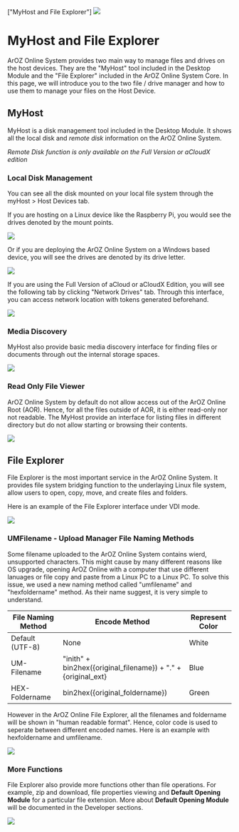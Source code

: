 ["MyHost and File Explorer"]
![](img/11/0.png)
# MyHost and File Explorer
ArOZ Online System provides two main way to manage files and drives on the host devices. They are the "MyHost" tool included in the Desktop Module and the "File Explorer" included in the ArOZ Online System Core. In this page, we will introduce you to the two file / drive manager and how to use them to manage your files on the Host Device.


## MyHost
MyHost is a disk management tool included in the Desktop Module. It shows all the local disk and *remote disk* information on the ArOZ Online System. 

*Remote Disk function is only available on the Full Version or aCloudX edition* 

### Local Disk Management
You can see all the disk mounted on your local file system through the myHost > Host Devices tab. 

If you are hosting on a Linux device like the Raspberry Pi, you would see the drives denoted by the mount points.

![](img/11/5.png)

Or if you are deploying the ArOZ Online System on a Windows based device, you will see the drives are denoted by its drive letter.

![](img/11/1.png)

If you are using the Full Version of aCloud or aCloudX Edition, you will see the following tab by clicking "Network Drives" tab. Through this interface, you can access network location with tokens generated beforehand.

![](img/11/3.png)

### Media Discovery
MyHost also provide basic media discovery interface for finding files or documents through out the internal storage spaces. 

![](img/11/4.png)

### Read Only File Viewer
ArOZ Online System by default do not allow access out of the ArOZ Online Root (AOR). Hence, for all the files outside of AOR, it is either read-only nor not readable. The MyHost provide an interface for listing files in different directory but do not allow starting or browsing their contents.

![](img/11/2.png)

## File Explorer
File Explorer is the most important service in the ArOZ Online System. It provides file system bridging function to the underlaying Linux file system, allow users to open, copy, move, and create files and folders. 

Here is an example of the File Explorer interface under VDI mode.

![](img/11/6.png)

### UMFilename - Upload Manager File Naming Methods
Some filename uploaded to the ArOZ Online System contains wierd, unsupported characters. This might cause by many different reasons like OS upgrade, opening ArOZ Online with a computer that use different lanuages or file copy and paste from a Linux PC to a Linux PC. To solve this issue, we used a new naming method called "umfilename" and "hexfoldername" method. As their name suggest, it is very simple to understand.

<table class="ts table">
<thead>
<tr>
<th>File Naming Method</th>
<th>Encode Method</th>
<th>Represent Color</th>
</tr>
</thead>
<tbody>
<tr>
<td>Default (UTF-8)</td>
<td>None</td>
<td>White</td>
</tr>
<tr>
<td>UM-Filename</td>
<td>"inith" + bin2hex({original_filename}) + "." + {original_ext}</td>
<td>Blue</td>
</tr>
<tr>
<td>HEX-Foldername</td>
<td>bin2hex({original_foldername})</td>
<td>Green</td>
</tr>
</tbody>
</table>

However in the ArOZ Online File Explorer, all the filenames and foldername will be shown in "human readable format". Hence, color code is used to seperate between different encoded names. Here is an example with hexfoldername and umfilename.

![](img/11/8.png)

### More Functions
File Explorer also provide more functions other than file operations. For example, zip and download, file properties viewing and **Default Opening Module** for a particular file extension. More about **Default Opening Module** will be documented in the Developer sections.

![](img/11/9.png)